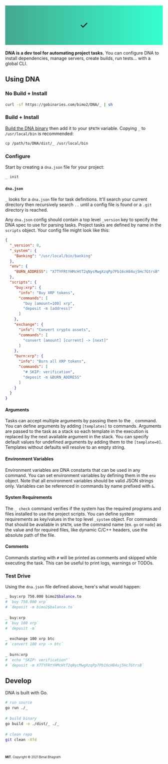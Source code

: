 ![Banner](.github/assets/banner.svg)

**DNA is a dev tool for automating project tasks.** You can configure DNA to install dependencies, manage servers, create builds, run tests... with a global CLI.

## Using DNA

### No Build + Install

```zsh
curl -sf https://gobinaries.com/bimo2/DNA/_ | sh
```

### Build + Install

[Build the DNA binary](#develop) then add it to your `$PATH` variable. Copying `_` to `/usr/local/bin` is recommended:

```zsh
cp /path/to/DNA/dist/_ /usr/local/bin
```

### Configure

Start by creating a `dna.json` file for your project:

```zsh
_ init
```

#### `dna.json`

`_` looks for a `dna.json` file for task definitions. It'll search your current directory then recursively search `..` until a config file is found or a `.git` directory is reached.

Any `dna.json` config should contain a top level `_version` key to specify the DNA spec to use for parsing tasks. Project tasks are defined by name in the `scripts` object. Your config file might look like this:

```json
{
  "_version": 0,
  "_system": {
    "Banking": "/usr/local/bin/banking"
  },
  "env": {
    "BURN_ADDRESS": "X7TYFRtYHMcHtT2qNycMwgXzqPp7Pb16cH84uj5Hc7GtrsB"
  },
  "scripts": {
    "buy:xrp": {
      "info": "Buy XRP tokens",
      "commands": [
        "buy [amount=100] xrp",
        "deposit -m [address]"
      ]
    },
    "exchange": {
      "info": "Convert crypto assets",
      "commands": [
        "convert [amount] [current] -> [next]"
      ]
    },
    "burn:xrp": {
      "info": "Burn all XRP tokens",
      "commands": [
        "# SKIP: verification",
        "deposit -m &BURN_ADDRESS"
      ]
    }
  }
}
```

#### Arguments

Tasks can accept multiple arguments by passing them to the `_` command. You can define arguments by adding `[templates]` to commands. Arguments are passed to the task as a stack so each template in the execution is replaced by the next available argument in the stack. You can specify default values for undefined arguments by adding them to the `[template=0]`. Templates without defaults will resolve to an empty string.

#### Environment Variables

Environment variables are DNA constants that can be used in any command. You can set environment variables by defining them in the `env` object. Note that all environment variables should be valid JSON strings only. Variables can be referenced in commands by name prefixed with `&`.

#### System Requirements

The `_ check` command verifies if the system has the required programs and files installed to use the project scripts. You can define system requirements as key/values in the top level `_system` object. For commands that should be available in `$PATH`, use the command name (ex. `go` or `node`) as the value and for required files, like dynamic C/C++ headers, use the absolute path of the file.

#### Comments

Commands starting with `#` will be printed as comments and skipped while executing the task. This can be useful to print logs, warnings or TODOs.

### Test Drive

Using the `dna.json` file defined above, here's what would happen:

```zsh
_ buy:xrp 750.000 bimo2$balance.to
# `buy 750.000 xrp`
# `deposit -m bimo2$balance.to`

_ buy:xrp
# `buy 100 xrp`
# `deposit -m`

_ exchange 100 xrp btc
# `convert 100 xrp -> btc`

_ burn:xrp
# `echo "SKIP: verification"`
# `deposit -m X7TYFRtYHMcHtT2qNycMwgXzqPp7Pb16cH84uj5Hc7GtrsB`
```

## Develop

DNA is built with Go.

```zsh
# run source
go run ./_

# build binary
go build -o ./dist/_ ./_

# clean repo
git clean -Xfd
```

#

<sub><sup>**MIT.** Copyright &copy; 2021 Bimal Bhagrath</sup></sub>
